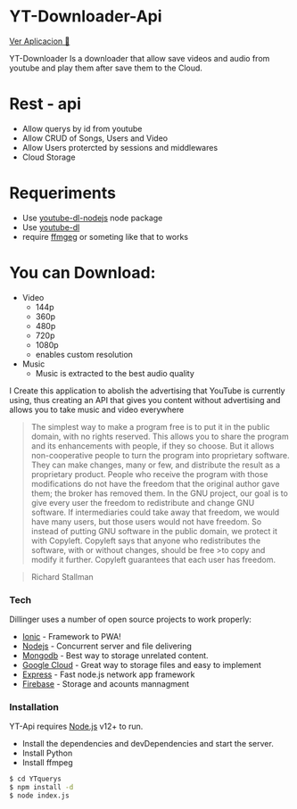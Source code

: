 # YT-Downloader-Api
[Ver Aplicacion 📱](https://yt-downloader-bc6b0.web.app/)

YT-Downloader Is a downloader that allow save videos and audio from youtube and play them after save them to the Cloud.

# Rest - api
  - Allow querys by id from youtube
  - Allow CRUD of Songs, Users and Video
  - Allow Users protercted by sessions and middlewares
  - Cloud Storage
# Requeriments

  - Use [youtube-dl-nodejs](https://www.npmjs.com/package/youtube-dl) node package 
  - Use [youtube-dl](https://ytdl-org.github.io/youtube-dl/index.html)
  - require [ffmgeg](https://ffmpeg.org/) or someting like that to works


# You can Download:
- Video
  - 144p
  - 360p
  - 480p
  - 720p
  - 1080p 
  - enables custom resolution 
- Music
  - Music is extracted to the best audio quality

I Create this application to abolish the advertising that YouTube is currently using, thus creating an API that gives you content without advertising and allows you to take music and video everywhere

> The simplest way to make a program free is to put it in the public domain, with no rights reserved. This allows you to share the program and its enhancements with people, if they so choose. But it allows non-cooperative people to turn the program into proprietary software. They can make changes, many or few, and distribute the result as a proprietary product. People who receive the program with those modifications do not have the freedom that the original author gave them; the broker has removed them. In the GNU project, our goal is to give every user the freedom to redistribute and change GNU software. If intermediaries could take away that freedom, we would have many users, but those users would not have freedom. So instead of putting GNU software in the public domain, we protect it with Copyleft. Copyleft says that anyone who redistributes the software, with or without changes, should be free >to copy and modify it further. Copyleft guarantees that each user has freedom.

> Richard Stallman

### Tech

Dillinger uses a number of open source projects to work properly:

* [Ionic]() - Framework to PWA!
* [Nodejs]() - Concurrent server and file delivering
* [Mongodb]() - Best way to storage unrelated content.
* [Google Cloud]() - Great way to storage files and easy to implement
* [Express]() - Fast node.js network app framework
* [Firebase]() - Storage and acounts mannagment

### Installation

YT-Api requires [Node.js](https://nodejs.org/) v12+ to run.

- Install the dependencies and devDependencies and start the server.
- Install Python
- Install ffmpeg
```sh
$ cd YTquerys
$ npm install -d
$ node index.js
```
